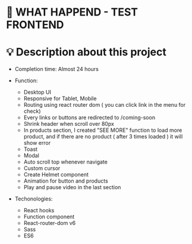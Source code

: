 # 🚀 WHAT HAPPEND - TEST FRONTEND

# 💡 Description about this project

- Completion time: Almost 24 hours

- Function:
    + Desktop UI
    + Responsive for Tablet, Mobile
    + Routing using react router dom ( you can  click link in the menu for check)
    + Every links or buttons are redirected to /coming-soon
    + Shrink header when scroll over 80px
    + In products section, I created "SEE MORE" function to load more product, and if there are no product ( after 3 times loaded ) it will show error
    + Toast
    + Modal
    + Auto scroll top whenever navigate
    + Custom cursor
    + Create Helmet component
    + Animation for button and products
    + Play and pause video in the last section

- Techonologies:
    + React hooks
    + Function component
    + React-router-dom v6
    + Sass
    + ES6



